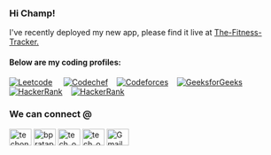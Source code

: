 ### Hi Champ!

I've recently deployed my new app, please find it live at [The-Fitness-Tracker.](https://kk-fitness-tracker.web.app/ "Fitness-Tracker")

#### Below are my coding profiles:

<!-- ![Lines of code](https://img.shields.io/badge/Hello%20World%20to%20-2124786++%20Lines%20of%20code-blue) -->

[![Leetcode](https://img.shields.io/badge/Leetcode-1596-brightgreen)](https://leetcode.com/kkpareek/)&nbsp;&nbsp;&nbsp;&nbsp;
[![Codechef](https://cp-logo.vercel.app/codechef/kkpareek)](https://www.codechef.com/users/kkpareek)&nbsp;&nbsp;&nbsp;
[![Codeforces](https://cp-logo.vercel.app/codeforces/kkpareek)](https://codeforces.com/profile/kkpareek)&nbsp;&nbsp;&nbsp;
[![GeeksforGeeks](https://img.shields.io/badge/GeeksforGeeks-1668-brightgreen)](https://auth.geeksforgeeks.org/user/kkpareek/practice/)&nbsp;&nbsp;&nbsp;
[![HackerRank](https://img.shields.io/badge/HackerRank-6🌟-brightgreen)](https://hackerrank.com/kkpareek)&nbsp;&nbsp;&nbsp;
[![HackerRank](https://img.shields.io/badge/HackerEarth-Profile-brightgreen)](https://hackerearth.com/@kkpareek)&nbsp;&nbsp;&nbsp;

<!-- #### I've learnt writing code in following languages:
<img width="40" src="https://cdn.jsdelivr.net/gh/devicons/devicon/icons/c/c-line.svg" />   <img width="40"  src="https://cdn.jsdelivr.net/gh/devicons/devicon/icons/cplusplus/cplusplus-line.svg" />  <img width="40" src="https://cdn.jsdelivr.net/gh/devicons/devicon/icons/java/java-original-wordmark.svg" />  <img width="40" src="https://cdn.jsdelivr.net/gh/devicons/devicon/icons/python/python-original-wordmark.svg" /> -->

<!-- #### I'm confident with:
| Domain  | Skills  |
| ------------ | ------------ |
| Frontend  | `Angular`  |
|  Backend | `Java`  `SpringBoot`  |
|  Database | `MySQL` `MongoDB`  | -->


<h3 align="left">We can connect @</h3>
<p align="left">
<a href="https://twitter.com/kkpareek__" target="blank"><img align="center" src="https://raw.githubusercontent.com/rahuldkjain/github-profile-readme-generator/master/src/images/icons/Social/twitter.svg" alt="techonair1" height="30" width="40" /></a>
<a href="https://linkedin.com/in/kk-pareek" target="blank"><img align="center" src="https://raw.githubusercontent.com/rahuldkjain/github-profile-readme-generator/master/src/images/icons/Social/linked-in-alt.svg" alt="bpratap55" height="30" width="40" /></a>
<a href="https://instagram.com/k.k.pareek" target="blank"><img align="center" src="https://raw.githubusercontent.com/rahuldkjain/github-profile-readme-generator/master/src/images/icons/Social/instagram.svg" alt="tech_on_air" height="30" width="40" /></a>
<a href="https://stackoverflow.com/users/13401307/kkpareek" target="blank"><img align="center" src="https://cdn.svgporn.com/logos/stackoverflow-icon.svg" alt="tech_on_air" height="30" width="40" /></a>
<a href="mailto:k.k.pareek18@gmail.com"><img align="center" src="https://github.com/TheDudeThatCode/TheDudeThatCode/blob/master/Assets/Gmail.svg" alt="Gmail logo" height="30" width="40" /></a>
</p>
